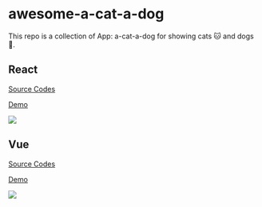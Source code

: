 # awesome-a-cat-a-dog
This repo is a collection of App: a-cat-a-dog for showing cats 🐱 and dogs 🐶.

## React

[Source Codes](https://github.com/Haixiang6123/a-cat-a-dog-react)

[Demo](https://haixiang6123.github.io/a-cat-a-dog-react/#/)

![](https://i.loli.net/2019/04/01/5ca195a99e045.png)

## Vue

[Source Codes](https://github.com/Haixiang6123/a-cat-a-dog-vue)

[Demo](https://haixiang6123.github.io/a-cat-a-dog-vue/#/)

![](https://i.loli.net/2019/04/01/5ca196db3abd2.png)

